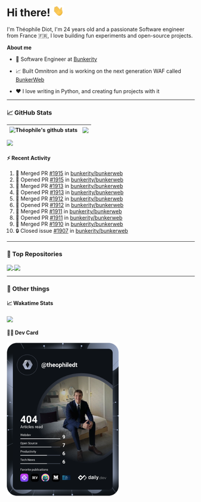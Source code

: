# Hi there! <img src="./wave.gif" width="30px" height="30px" />

I'm Théophile Diot, I'm 24 years old and a passionate Software engineer from France 🇫🇷, I love building fun experiments and open-source projects.

**About me**

- 💼 Software Engineer at [Bunkerity](https://www.bunkerity.com/)

- 📈 Built Omnitron and is working on the next generation WAF called [BunkerWeb](https://www.bunkerweb.io)

- ❤️ I love writing in Python, and creating fun projects with it

---

### 📈 GitHub Stats

| <img align="center" src="https://github-readme-stats.vercel.app/api?username=TheophileDiot&show_icons=true&include_all_commits=true&theme=algolia&hide_border=true&rank_icon=github" alt="Théophile's github stats" /> | <img align="center" src="https://github-readme-stats.vercel.app/api/top-langs/?username=TheophileDiot&layout=compact&theme=algolia&hide_border=true" /> |
| ---------------------------------------------------------------------------------------------------------------------------------------------------------------------------------------------------------------------- | ------------------------------------------------------------------------------------------------------------------------------------------------------- |

![](https://github-readme-activity-graph.vercel.app/graph?username=TheophileDiot&theme=tokyo-night)

#### :zap: Recent Activity

<!--START_SECTION:activity-->
1. 🎉 Merged PR [#1915](https://github.com/bunkerity/bunkerweb/pull/1915) in [bunkerity/bunkerweb](https://github.com/bunkerity/bunkerweb)
2. 💪 Opened PR [#1915](https://github.com/bunkerity/bunkerweb/pull/1915) in [bunkerity/bunkerweb](https://github.com/bunkerity/bunkerweb)
3. 🎉 Merged PR [#1913](https://github.com/bunkerity/bunkerweb/pull/1913) in [bunkerity/bunkerweb](https://github.com/bunkerity/bunkerweb)
4. 💪 Opened PR [#1913](https://github.com/bunkerity/bunkerweb/pull/1913) in [bunkerity/bunkerweb](https://github.com/bunkerity/bunkerweb)
5. 🎉 Merged PR [#1912](https://github.com/bunkerity/bunkerweb/pull/1912) in [bunkerity/bunkerweb](https://github.com/bunkerity/bunkerweb)
6. 💪 Opened PR [#1912](https://github.com/bunkerity/bunkerweb/pull/1912) in [bunkerity/bunkerweb](https://github.com/bunkerity/bunkerweb)
7. 🎉 Merged PR [#1911](https://github.com/bunkerity/bunkerweb/pull/1911) in [bunkerity/bunkerweb](https://github.com/bunkerity/bunkerweb)
8. 💪 Opened PR [#1911](https://github.com/bunkerity/bunkerweb/pull/1911) in [bunkerity/bunkerweb](https://github.com/bunkerity/bunkerweb)
9. 🎉 Merged PR [#1910](https://github.com/bunkerity/bunkerweb/pull/1910) in [bunkerity/bunkerweb](https://github.com/bunkerity/bunkerweb)
10. 🔒 Closed issue [#1907](https://github.com/bunkerity/bunkerweb/issues/1907) in [bunkerity/bunkerweb](https://github.com/bunkerity/bunkerweb)
<!--END_SECTION:activity-->

---

### 🔧 Top Repositories

<a href="https://github.com/bunkerity/bunkerweb">
  <img align="center" src="https://github-readme-stats.vercel.app/api/pin/?username=Bunkerity&repo=bunkerweb&theme=algolia" />
</a>
<a href="https://github.com/TheophileDiot/Omnitron">
  <img align="center" src="https://github-readme-stats.vercel.app/api/pin/?username=TheophileDiot&repo=Omnitron&theme=algolia" />
</a>

---

### 🎉 Other things

#### 📈 Wakatime Stats

<a href="https://wakatime.com/@theophile_bunkerity">
  <img align="center" src="https://github-readme-stats.vercel.app/api/wakatime?username=3aa5ce41-c253-43d9-8441-a721e446a45f&layout=compact&theme=algolia" />
</a>

#### 👨‍💻 Dev Card

<a href="https://app.daily.dev/TheophileDt">
  <img src="./devcard.svg" width="300" alt="Théophile Diot's Dev Card"/>
</a>
